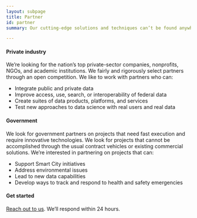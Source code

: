 ```yaml
---
layout: subpage
title: Partner
id: partner
summary: Our cutting-edge solutions and techniques can’t be found anywhere else

---
```


#### Private industry

We’re looking for the nation’s top private-sector companies, nonprofits, NGOs, and academic institutions. We fairly and rigorously select partners through an open competition. We like to work with partners who can:  

- Integrate public and private data
- Improve access, use, search, or interoperability of federal data
- Create suites of data products, platforms, and services
- Test new approaches to data science with real users and real data


#### Government

We look for government partners on projects that need fast execution and require innovative technologies. We look for projects that cannot be accomplished through the usual contract vehicles or existing commercial solutions. We’re interested in partnering on projects that can:

- Support Smart City initiatives
- Address environmental issues
- Lead to new data capabilities
- Develop ways to track and respond to health and safety emergencies


#### Get started

<a href="mailto:businessopportunities@ntis.gov">Reach out to us</a>. We’ll respond within 24 hours.
